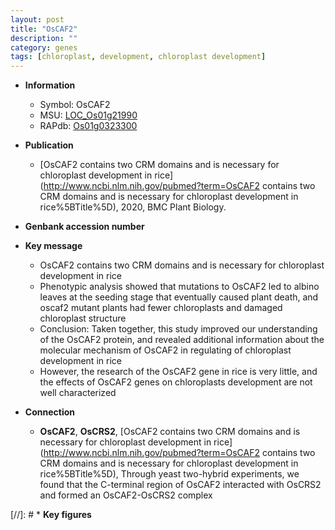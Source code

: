 ```yaml
---
layout: post
title: "OsCAF2"
description: ""
category: genes
tags: [chloroplast, development, chloroplast development]
---
```


* **Information**  
    + Symbol: OsCAF2  
    + MSU: [LOC_Os01g21990](http://rice.plantbiology.msu.edu/cgi-bin/ORF_infopage.cgi?orf=LOC_Os01g21990)  
    + RAPdb: [Os01g0323300](http://rapdb.dna.affrc.go.jp/viewer/gbrowse_details/irgsp1?name=Os01g0323300)  

* **Publication**  
    + [OsCAF2 contains two CRM domains and is necessary for chloroplast development in rice](http://www.ncbi.nlm.nih.gov/pubmed?term=OsCAF2 contains two CRM domains and is necessary for chloroplast development in rice%5BTitle%5D), 2020, BMC Plant Biology.

* **Genbank accession number**  

* **Key message**  
    + OsCAF2 contains two CRM domains and is necessary for chloroplast development in rice
    + Phenotypic analysis showed that mutations to OsCAF2 led to albino leaves at the seeding stage that eventually caused plant death, and oscaf2 mutant plants had fewer chloroplasts and damaged chloroplast structure
    + Conclusion: Taken together, this study improved our understanding of the OsCAF2 protein, and revealed additional information about the molecular mechanism of OsCAF2 in regulating of chloroplast development in rice
    + However, the research of the OsCAF2 gene in rice is very little, and the effects of OsCAF2 genes on chloroplasts development are not well characterized

* **Connection**  
    + __OsCAF2__, __OsCRS2__, [OsCAF2 contains two CRM domains and is necessary for chloroplast development in rice](http://www.ncbi.nlm.nih.gov/pubmed?term=OsCAF2 contains two CRM domains and is necessary for chloroplast development in rice%5BTitle%5D),  Through yeast two-hybrid experiments, we found that the C-terminal region of OsCAF2 interacted with OsCRS2 and formed an OsCAF2-OsCRS2 complex

[//]: # * **Key figures**  


